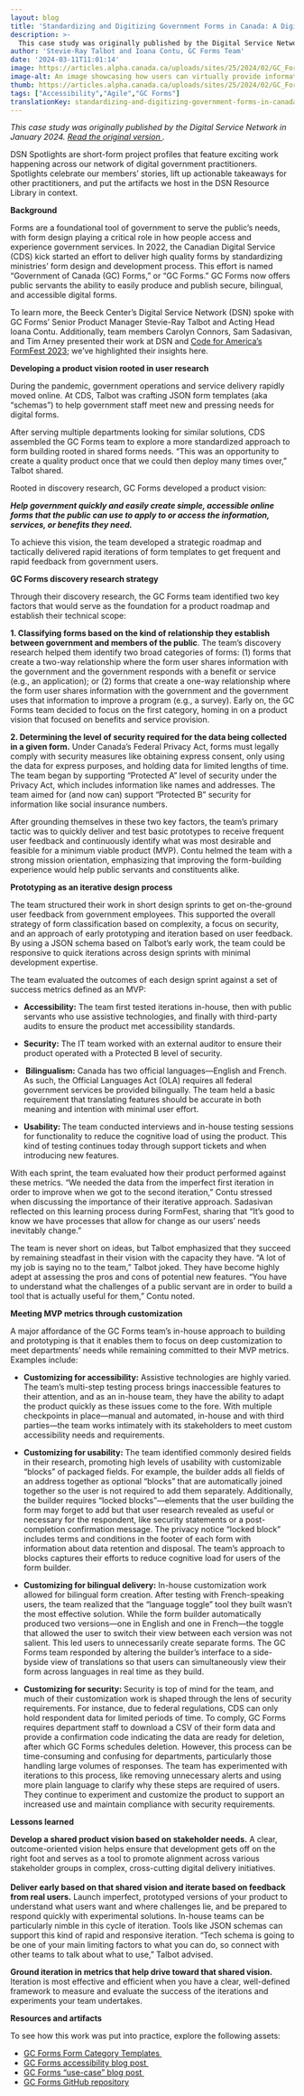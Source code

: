 ```yaml
---
layout: blog
title: 'Standardizing and Digitizing Government Forms in Canada: A Digital Service Network Spotlight'
description: >-
  This case study was originally published by the Digital Service Network in January 2024.
author: 'Stevie-Ray Talbot and Ioana Contu, GC Forms Team'
date: '2024-03-11T11:01:14'
image: https://articles.alpha.canada.ca/uploads/sites/25/2024/02/GC_Form_Impact_Post_EN.jpg
image-alt: An image showcasing how users can virtually provide information via GC forms, no coding required and privacy guaranteed.
thumb: https://articles.alpha.canada.ca/uploads/sites/25/2024/02/GC_Form_Impact_Post_EN.jpg
tags: ["Accessibility","Agile","GC Forms"]
translationKey: standardizing-and-digitizing-government-forms-in-canada-a-digital-service-network-spotlight
---
```


<p><em>This case study was originally published by the Digital Service Network in January 2024. <a href="https://beeckcenter.georgetown.edu/wp-content/uploads/2024/01/DSN-Spotlight_GC-Forms_v3.pdf" target="_blank" rel="noreferrer noopener"> Read the original version </a>.&nbsp;&nbsp;</em></p>



<p>DSN Spotlights are short-form project profiles that feature exciting work happening across our network of digital government practitioners. Spotlights celebrate our members’ stories, lift up actionable takeaways for other practitioners, and put the artifacts we host in the DSN Resource Library in context.</p>



<p><strong>Background&nbsp;</strong></p>



<p>Forms are a foundational tool of government to serve the public’s needs, with form design playing a critical role in how people access and experience government services. In 2022, the Canadian Digital Service (CDS) kick started an effort to deliver high quality forms by standardizing ministries’ form design and development process. This effort is named “Government of Canada (GC) Forms,” or “GC Forms.” GC Forms now offers public servants the ability to easily produce and publish secure, bilingual, and accessible digital forms.&nbsp;</p>



<p>To learn more, the Beeck Center’s Digital Service Network (DSN) spoke with GC Forms’ Senior Product Manager Stevie-Ray Talbot and Acting Head Ioana Contu. Additionally, team members Carolyn Connors, Sam Sadasivan, and Tim Arney presented their work at DSN and <a href="https://beeckcenter.georgetown.edu/reforming-the-form-a-step-toward-more-effective-government/" target="_blank" rel="noreferrer noopener">Code for America’s FormFest 2023</a>; we’ve highlighted their insights here.&nbsp;</p>



<p><strong>Developing a product vision rooted in user research</strong>&nbsp;</p>



<p>During the pandemic, government operations and service delivery rapidly moved online. At CDS, Talbot was crafting JSON form templates (aka “schemas”) to help government staff meet new and pressing needs for digital forms.</p>



<p>After serving multiple departments looking for similar solutions, CDS assembled the GC Forms team to explore a more standardized approach to form building rooted in shared forms needs. “This was an opportunity to create a quality product once that we could then deploy many times over,” Talbot shared.&nbsp;</p>



<p>Rooted in discovery research, GC Forms developed a product vision:&nbsp;</p>



<p><strong><em>Help government quickly and easily create simple, accessible online forms that the public can use to apply to or access the information, services, or benefits they need.</em></strong>&nbsp;</p>



<p>To achieve this vision, the team developed a strategic roadmap and tactically delivered rapid iterations of form templates to get frequent and rapid feedback from government users.&nbsp;</p>



<p><strong>GC Forms discovery research strategy</strong>&nbsp;</p>



<p>Through their discovery research, the GC Forms team identified two key factors that would serve as the foundation for a product roadmap and establish their technical scope:&nbsp;</p>



<p><strong>1. Classifying forms based on the kind of relationship they establish between government and members of the public</strong>. The team’s discovery research helped them identify two broad categories of forms: (1) forms that create a two-way relationship where the form user shares information with the government and the government responds with a benefit or service (e.g., an application); or (2) forms that create a one-way relationship where the form user shares information with the government and the government uses that information to improve a program (e.g., a survey). Early on, the GC Forms team decided to focus on the first category, homing in on a product vision that focused on benefits and service provision.&nbsp;</p>



<p><strong>2. Determining the level of security required for the data being collected in a given form.</strong> Under Canada’s Federal Privacy Act, forms must legally comply with security measures like obtaining express consent, only using the data for express purposes, and holding data for limited lengths of time. The team began by supporting “Protected A” level of security under the Privacy Act, which includes information like names and addresses. The team aimed for (and now can) support “Protected B” security for information like social insurance numbers.&nbsp;</p>



<p>After grounding themselves in these two key factors, the team’s primary tactic was to quickly deliver and test basic prototypes to receive frequent user feedback and continuously identify what was most desirable and feasible for a minimum viable product (MVP). Contu helmed the team with a strong mission orientation, emphasizing that improving the form-building experience would help public servants and constituents alike.</p>



<p><strong>Prototyping as an iterative design process</strong>&nbsp;</p>



<p>The team structured their work in short design sprints to get on-the-ground user feedback from government employees. This supported the overall strategy of form classification based on complexity, a focus on security, and an approach of early prototyping and iteration based on user feedback. By using a JSON schema based on Talbot’s early work, the team could be responsive to quick iterations across design sprints with minimal development expertise.&nbsp;</p>



<p>The team evaluated the outcomes of each design sprint against a set of success metrics defined as an MVP:&nbsp;</p>



<ul class="wp-block-list">
<li><strong>Accessibility:</strong> The team first tested iterations in-house, then with public servants who use assistive technologies, and finally with third-party audits to ensure the product met accessibility standards.</li>
</ul>



<ul class="wp-block-list">
<li><strong>Security:</strong> The IT team worked with an external auditor to ensure their product operated with a Protected B level of security.</li>
</ul>



<ul class="wp-block-list">
<li><strong>&nbsp;Bilingualism:</strong> Canada has two official languages—English and French. As such, the Official Languages Act (OLA) requires all federal government services be provided bilingually. The team held a basic requirement that translating features should be accurate in both meaning and intention with minimal user effort.&nbsp;</li>
</ul>



<ul class="wp-block-list">
<li><strong>Usability: </strong>The team conducted interviews and in-house testing sessions for functionality to reduce the cognitive load of using the product. This kind of testing continues today through support tickets and when introducing new features.&nbsp;</li>
</ul>



<p>With each sprint, the team evaluated how their product performed against these metrics. “We needed the data from the imperfect first iteration in order to improve when we got to the second iteration,” Contu stressed when discussing the importance of their iterative approach. Sadasivan reflected on this learning process during FormFest, sharing that “It’s good to know we have processes that allow for change as our users’ needs inevitably change.”&nbsp;</p>



<p>The team is never short on ideas, but Talbot emphasized that they succeed by remaining steadfast in their vision with the capacity they have. “A lot of my job is saying no to the team,” Talbot joked. They have become highly adept at assessing the pros and cons of potential new features. “You have to understand what the challenges of a public servant are in order to build a tool that is actually useful for them,” Contu noted.&nbsp;</p>



<p><strong>Meeting MVP metrics through customization</strong>&nbsp;</p>



<p>A major affordance of the GC Forms team’s in-house approach to building and prototyping is that it enables them to focus on deep customization to meet departments’ needs while remaining committed to their MVP metrics. Examples include:</p>



<ul class="wp-block-list">
<li><strong>Customizing for accessibility:</strong> Assistive technologies are highly varied. The team’s multi-step testing process brings inaccessible features to their attention, and as an in-house team, they have the ability to adapt the product quickly as these issues come to the fore. With multiple checkpoints in place—manual and automated, in-house and with third parties—the team works intimately with its stakeholders to meet custom accessibility needs and requirements.&nbsp;</li>
</ul>



<ul class="wp-block-list">
<li><strong>Customizing for usability:</strong> The team identified commonly desired fields in their research, promoting high levels of usability with customizable “blocks” of packaged fields. For example, the builder adds all fields of an address together as optional “blocks” that are automatically joined together so the user is not required to add them separately. Additionally, the builder requires “locked blocks”—elements that the user building the form may forget to add but that user research revealed as useful or necessary for the respondent, like security statements or a post-completion confirmation message. The privacy notice “locked block” includes terms and conditions in the footer of each form with information about data retention and disposal. The team’s approach to blocks captures their efforts to reduce cognitive load for users of the form builder.&nbsp;</li>
</ul>



<ul class="wp-block-list">
<li><strong>Customizing for bilingual delivery:</strong> In-house customization work allowed for bilingual form creation. After testing with French-speaking users, the team realized that the “language toggle” tool they built wasn’t the most effective solution. While the form builder automatically produced two versions—one in English and one in French—the toggle that allowed the user to switch their view between each version was not salient. This led users to unnecessarily create separate forms. The GC Forms team responded by altering the builder’s interface to a side-byside view of translations so that users can simultaneously view their form across languages in real time as they build.&nbsp;</li>
</ul>



<ul class="wp-block-list">
<li><strong>Customizing for security: </strong>Security is top of mind for the team, and much of their customization work is shaped through the lens of security requirements. For instance, due to federal regulations, CDS can only hold respondent data for limited periods of time. To comply, GC Forms requires department staff to download a CSV of their form data and provide a confirmation code indicating the data are ready for deletion, after which GC Forms schedules deletion. However, this process can be time-consuming and confusing for departments, particularly those handling large volumes of responses. The team has experimented with iterations to this process, like removing unnecessary alerts and using more plain language to clarify why these steps are required of users. They continue to experiment and customize the product to support an increased use and maintain compliance with security requirements.</li>
</ul>



<p><strong>Lessons learned&nbsp;</strong></p>



<p><strong>Develop a shared product vision based on stakeholder needs.</strong> A clear, outcome-oriented vision helps ensure that development gets off on the right foot and serves as a tool to promote alignment across various stakeholder groups in complex, cross-cutting digital delivery initiatives.&nbsp;<br><br><strong>Deliver early based on that shared vision and iterate based on feedback from real users.</strong> Launch imperfect, prototyped versions of your product to understand what users want and where challenges lie, and be prepared to respond quickly with experimental solutions. In-house teams can be particularly nimble in this cycle of iteration. Tools like JSON schemas can support this kind of rapid and responsive iteration. “Tech schema is going to be one of your main limiting factors to what you can do, so connect with other teams to talk about what to use,” Talbot advised.&nbsp;</p>



<p><strong>Ground iteration in metrics that help drive toward that shared vision. </strong>Iteration is most effective and efficient when you have a clear, well-defined framework to measure and evaluate the success of the iterations and experiments your team undertakes.</p>



<p><strong>Resources and artifacts</strong>&nbsp;</p>



<p>To see how this work was put into practice, explore the following assets:&nbsp;</p>



<ul class="wp-block-list">
<li><a href="https://articles.alpha.canada.ca/forms-formulaires/templates/">GC Forms Form Category Templates </a></li>



<li><a href="https://digital.canada.ca/2023/02/16/how-were-building-gc-forms-our-4-accessible-approaches/" target="_blank" rel="noreferrer noopener">GC Forms accessibility blog post&nbsp;</a></li>



<li><a href="https://digital.canada.ca/2023/06/29/how-gc-forms-can-help-collect-data-for-public-services/" target="_blank" rel="noreferrer noopener">GC Forms “use-case” blog post&nbsp;</a></li>



<li><a href="https://github.com/cds-snc/platform-forms-client" target="_blank" rel="noreferrer noopener">GC Forms GitHub repository</a></li>
</ul>

